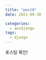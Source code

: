 ```yaml
---
title: "post0"
date: 2021-09-30

categories:
  - aosdjango
tags:
  - django
---
```


포스팅 확인!

<br>
<br>